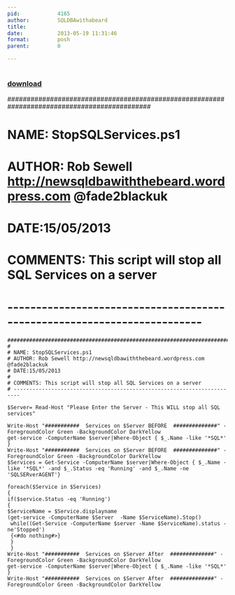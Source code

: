 ```yaml
---
pid:            4165
author:         SQLDBAwithabeard
title:          
date:           2013-05-19 11:31:46
format:         posh
parent:         0

---
```


# 

### [download](Scripts\4165.ps1)

#############################################################################################
#
# NAME: StopSQLServices.ps1
# AUTHOR: Rob Sewell http://newsqldbawiththebeard.wordpress.com @fade2blackuk
# DATE:15/05/2013
#
# COMMENTS: This script will stop all SQL Services on a server
# ------------------------------------------------------------------------


```posh
#############################################################################################
#
# NAME: StopSQLServices.ps1
# AUTHOR: Rob Sewell http://newsqldbawiththebeard.wordpress.com @fade2blackuk
# DATE:15/05/2013
#
# COMMENTS: This script will stop all SQL Services on a server
# ------------------------------------------------------------------------

$Server= Read-Host "Please Enter the Server - This WILL stop all SQL services"

Write-Host "###########  Services on $Server BEFORE  ##############" -ForegroundColor Green -BackgroundColor DarkYellow
get-service -ComputerName $server|Where-Object { $_.Name -like '*SQL*' }
Write-Host "###########  Services on $Server BEFORE  ##############" -ForegroundColor Green -BackgroundColor DarkYellow
$Services = Get-Service -ComputerName $server|Where-Object { $_.Name -like '*SQL*' -and $_.Status -eq 'Running' -and $_.Name -ne 'SQLSERverAGENT'}

foreach($Service in $Services)
{
if($service.Status -eq 'Running')
{
$ServiceName = $Service.displayname
(get-service -ComputerName $Server  -Name $ServiceName).Stop()
 while((Get-Service -ComputerName $server -Name $ServiceName).status -ne'Stopped')
 {<#do nothing#>}
 }
 }
Write-Host "###########  Services on $Server After  ##############" -ForegroundColor Green -BackgroundColor DarkYellow
get-service -ComputerName $server|Where-Object { $_.Name -like '*SQL*' }
Write-Host "###########  Services on $Server After  ##############" -ForegroundColor Green -BackgroundColor DarkYellow
 

```
